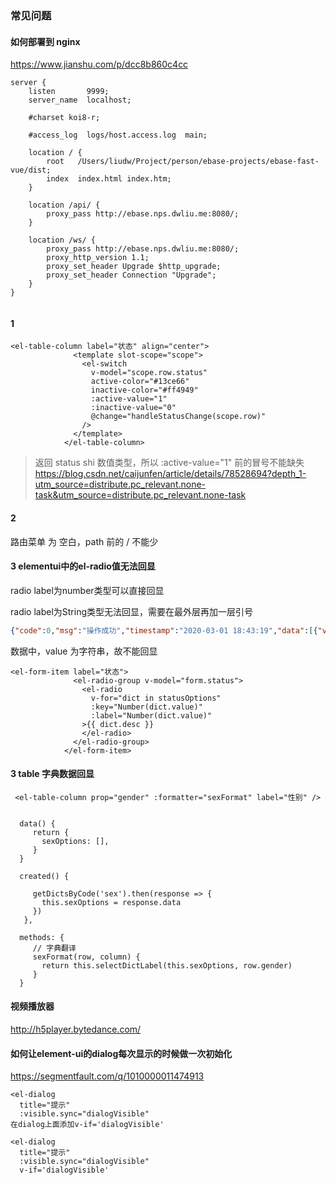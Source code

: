 ### 常见问题

#### 如何部署到 nginx
https://www.jianshu.com/p/dcc8b860c4cc

```
server {
    listen       9999;
    server_name  localhost;

    #charset koi8-r;

    #access_log  logs/host.access.log  main;

    location / {
        root   /Users/liudw/Project/person/ebase-projects/ebase-fast-vue/dist;
        index  index.html index.htm;
    }

    location /api/ {
        proxy_pass http://ebase.nps.dwliu.me:8080/;
    }
    
    location /ws/ {
        proxy_pass http://ebase.nps.dwliu.me:8080/;
        proxy_http_version 1.1;
        proxy_set_header Upgrade $http_upgrade;
        proxy_set_header Connection "Upgrade";
    }
}


```

#### 1
```
<el-table-column label="状态" align="center">
              <template slot-scope="scope">
                <el-switch
                  v-model="scope.row.status"
                  active-color="#13ce66"
                  inactive-color="#ff4949"
                  :active-value="1"
                  :inactive-value="0"
                  @change="handleStatusChange(scope.row)"
                />
              </template>
            </el-table-column>  
```
 
> 返回 status shi 数值类型，所以  :active-value="1"  前的冒号不能缺失
>https://blog.csdn.net/caijunfen/article/details/78528694?depth_1-utm_source=distribute.pc_relevant.none-task&utm_source=distribute.pc_relevant.none-task
  
#### 2

路由菜单 为 空白，path 前的 / 不能少    

#### 3 elementui中的el-radio值无法回显   
   
radio label为number类型可以直接回显

radio label为String类型无法回显，需要在最外层再加一层引号

```json
{"code":0,"msg":"操作成功","timestamp":"2020-03-01 18:43:19","data":[{"value":"0","desc":"禁用"},{"value":"1","desc":"正常"}]}
```
数据中，value 为字符串，故不能回显
```vue
<el-form-item label="状态">
              <el-radio-group v-model="form.status">
                <el-radio
                  v-for="dict in statusOptions"
                  :key="Number(dict.value)"
                  :label="Number(dict.value)"
                >{{ dict.desc }}
                </el-radio>
              </el-radio-group>
            </el-form-item>
```

#### 3 table 字典数据回显
```
 <el-table-column prop="gender" :formatter="sexFormat" label="性别" />
 
 
  data() {
     return {
       sexOptions: [],
     }
  }
 
  created() {
  
     getDictsByCode('sex').then(response => {
       this.sexOptions = response.data
     })
   },
 
  methods: {
     // 字典翻译
     sexFormat(row, column) {
       return this.selectDictLabel(this.sexOptions, row.gender)
     }
  }
```


#### 视频播放器
http://h5player.bytedance.com/

#### 如何让element-ui的dialog每次显示的时候做一次初始化 
https://segmentfault.com/q/1010000011474913
```
<el-dialog
  title="提示"
  :visible.sync="dialogVisible"
在dialog上面添加v-if='dialogVisible'

<el-dialog
  title="提示"
  :visible.sync="dialogVisible"
  v-if='dialogVisible'
```